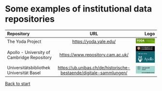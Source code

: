 # Some examples of institutional data repositories

| Repository |  URL  | Logo |
| :--------- | :---: | ---: |
| The Yoda Project | https://yoda.yale.edu/ | ![](images/yoda.png?raw=true)|
| Apollo - University of Cambridge Repository | https://www.repository.cam.ac.uk/ | ![](images/apollo.png?raw=true) |
| Universitätsbibliothek Universität Basel | https://ub.unibas.ch/de/historische-bestaende/digitale-sammlungen/ | ![](images/ub.png?raw=true) |


[Back to start](README.md)
